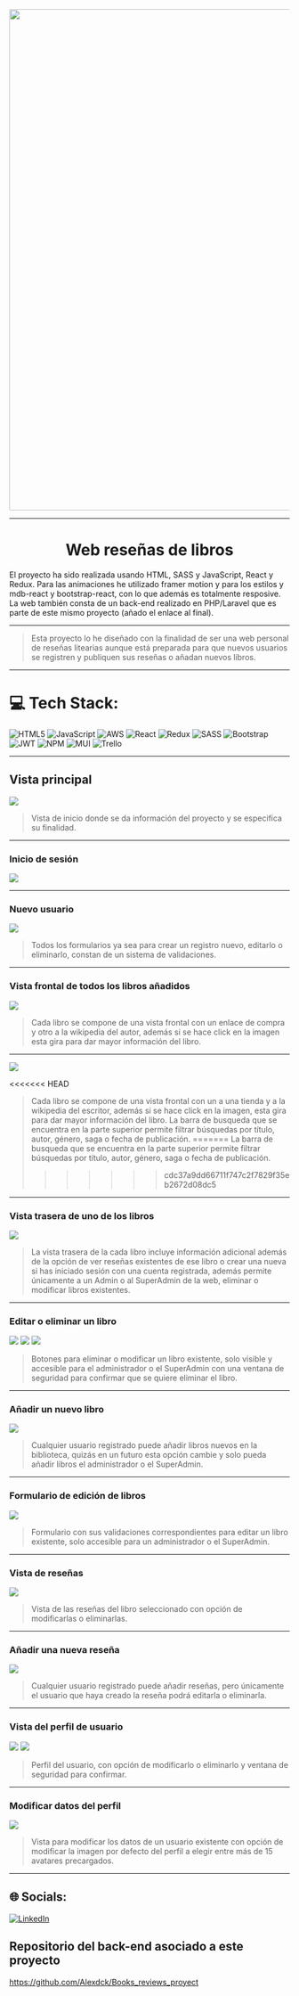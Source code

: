 <img src="./src/Img/geeks.png" style="width:900px; border-radius:0.1em;"/>

---

# <center>Web reseñas de libros </center>

El proyecto ha sido realizada usando HTML, SASS y JavaScript, React y Redux. 
Para las animaciones he utilizado framer motion y para los estilos y mdb-react y bootstrap-react, con lo que además es totalmente resposive. La web también consta de un back-end realizado en PHP/Laravel que es parte de este mismo proyecto (añado el enlace al final).


---

>Esta proyecto lo he diseñado con la finalidad de ser una web personal de reseñas litearias aunque está preparada para que nuevos usuarios se registren y publiquen sus reseñas o añadan nuevos libros.
---

# 💻 Tech Stack:

![HTML5](https://img.shields.io/badge/html5-%23E34F26.svg?style=for-the-badge&logo=html5&logoColor=white) ![JavaScript](https://img.shields.io/badge/javascript-%23323330.svg?style=for-the-badge&logo=javascript&logoColor=%23F7DF1E) ![AWS](https://img.shields.io/badge/AWS-%23FF9900.svg?style=for-the-badge&logo=amazon-aws&logoColor=white) ![React](https://img.shields.io/badge/react-%2320232a.svg?style=for-the-badge&logo=react&logoColor=%2361DAFB) ![Redux](https://img.shields.io/badge/redux-%23593d88.svg?style=for-the-badge&logo=redux&logoColor=white) ![SASS](https://img.shields.io/badge/SASS-hotpink.svg?style=for-the-badge&logo=SASS&logoColor=white) ![Bootstrap](https://img.shields.io/badge/bootstrap-%23563D7C.svg?style=for-the-badge&logo=bootstrap&logoColor=white) ![JWT](https://img.shields.io/badge/JWT-black?style=for-the-badge&logo=JSON%20web%20tokens) ![NPM](https://img.shields.io/badge/NPM-%23000000.svg?style=for-the-badge&logo=npm&logoColor=white) ![MUI](https://img.shields.io/badge/MUI-%230081CB.svg?style=for-the-badge&logo=material-ui&logoColor=white) ![Trello](https://img.shields.io/badge/Trello-%23026AA7.svg?style=for-the-badge&logo=Trello&logoColor=white)

---
## Vista principal
<img src="./src/Img/Home.png" style="border-radius:0.1em;"/>

>Vista de inicio donde se da información del proyecto y se especifica su finalidad.

---

### Inicio de sesión
<img src="./src/Img/Login_validacion.png" style="border-radius:0.1em;"/>

---

### Nuevo usuario
<img src="./src/Img/Registro.png" style="border-radius:0.1em;"/>

>Todos los formularios ya sea para crear un registro nuevo, editarlo o eliminarlo, constan de un sistema de validaciones.

---

### Vista frontal de todos los libros añadidos
<img src="./src/Img/Libros_frontal.png" style="border-radius:0.1em;"/>

>Cada libro se compone de una vista frontal con un enlace de compra y otro a la wikipedia del autor, además si se hace click en la imagen esta gira para dar mayor información del libro.

---

<img src="./src/Img/Barra_busqueda.png" style="border-radius:0.1em;"/>

<<<<<<< HEAD
>Cada libro se compone de una vista frontal con un  a una tienda y a la wikipedia del escritor, además si se hace click en la imagen, esta gira para dar mayor información del libro. La barra de busqueda que se encuentra en la parte superior permite filtrar búsquedas por título, autor, género, saga o fecha de publicación.
=======
> La barra de busqueda que se encuentra en la parte superior permite filtrar búsquedas por título, autor, género, saga o fecha de publicación.
>>>>>>> cdc37a9dd66711f747c2f7829f35eb2672d08dc5

---

### Vista trasera de uno de los libros
<img src="./src/Img/Parte_trasera.png" style="border-radius:0.1em;"/>

>La vista trasera de la cada libro incluye información adicional además de la opción de ver reseñas existentes de ese libro o crear una nueva si has iniciado sesión con una cuenta registrada, además permite únicamente a un Admin o al SuperAdmin de la web, eliminar o modificar libros existentes.

---

### Editar o eliminar un libro
<img src="./src/Img/Boton_edit.png" style="border-radius:0.1em;"/>
<img src="./src/Img/Boton_delete.png" style="border-radius:0.1em;"/>
<img src="./src/Img/Ventana_eliminar.png" style="border-radius:0.1em;"/>

>Botones para eliminar o modificar un libro existente, solo visible y accesible para el administrador o el SuperAdmin con una ventana de seguridad para confirmar que se quiere eliminar el libro.

---

### Añadir un nuevo libro
<img src="./src/Img/Nuevo_libro.png" style="border-radius:0.1em;"/>

>Cualquier usuario registrado puede añadir libros nuevos en la biblioteca, quizás en un futuro esta opción cambie y solo pueda añadir libros el administrador o el SuperAdmin.

---

### Formulario de edición de libros
<img src="./src/Img/Editar_libro.png" style="border-radius:0.1em;"/>

>Formulario con sus validaciones correspondientes para editar un libro existente, solo accesible para un administrador o el SuperAdmin.

---

### Vista de reseñas
<img src="./src/Img/Reseña.png" style="border-radius:0.1em;"/>

>Vista de las reseñas del libro seleccionado con opción de modificarlas o eliminarlas.

---

### Añadir una nueva reseña
<img src="./src/Img/Nueva_reseña.png" style="border-radius:0.1em;"/>

>Cualquier usuario registrado puede añadir reseñas, pero únicamente el usuario que haya creado la reseña podrá editarla o eliminarla.

---

### Vista del perfil de usuario
<img src="./src/Img/Perfil_usuario.png" style="border-radius:0.1em;"/>
<img src="./src/Img/Eliminar_perfil.png" style="border-radius:0.1em;"/>

>Perfil del usuario, con opción de modificarlo o eliminarlo y ventana de seguridad para confirmar.

---

### Modificar datos del perfil

<img src="./src/Img/Modificar_usuario.png" style="border-radius:0.1em;"/>

>Vista para modificar los datos de un usuario existente con opción de modificar la imagen por defecto del perfil a elegir entre más de 15 avatares precargados.

---


## 🌐 Socials:
[![LinkedIn](https://img.shields.io/badge/LinkedIn-%230077B5.svg?logo=linkedin&logoColor=white)](https://www.linkedin.com/in/alejandrolaguia/) 

## Repositorio del back-end asociado a este proyecto

https://github.com/Alexdck/Books_reviews_proyect





